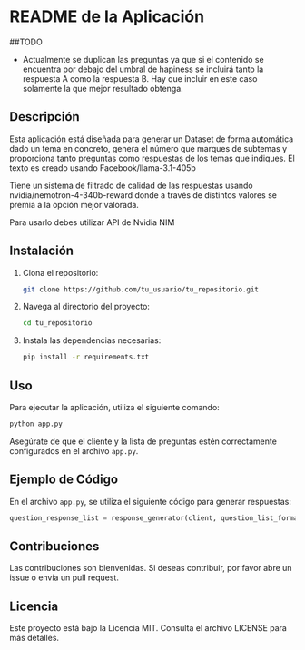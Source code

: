 # README de la Aplicación

##TODO
- Actualmente se duplican las preguntas ya que si el contenido se encuentra por debajo del umbral de hapiness se incluirá tanto la respuesta A como la respuesta B. Hay que incluir en este caso solamente la que mejor resultado obtenga.

## Descripción

Esta aplicación está diseñada para generar un Dataset de forma automática dado un tema en concreto, genera el número que marques de subtemas y proporciona tanto preguntas como respuestas de los temas que indiques. El texto es creado usando Facebook/llama-3.1-405b

Tiene un sistema de filtrado de calidad de las respuestas usando nvidia/nemotron-4-340b-reward donde a través de distintos valores se premia a la opción mejor valorada.

Para usarlo debes utilizar API de Nvidia NIM

## Instalación

1. Clona el repositorio:
   ```bash
   git clone https://github.com/tu_usuario/tu_repositorio.git
   ```
2. Navega al directorio del proyecto:
   ```bash
   cd tu_repositorio
   ```
3. Instala las dependencias necesarias:
   ```bash
   pip install -r requirements.txt
   ```

## Uso

Para ejecutar la aplicación, utiliza el siguiente comando:
```bash
python app.py
```

Asegúrate de que el cliente y la lista de preguntas estén correctamente configurados en el archivo `app.py`.

## Ejemplo de Código

En el archivo `app.py`, se utiliza el siguiente código para generar respuestas:

```python
question_response_list = response_generator(client, question_list_formatted)
```

## Contribuciones

Las contribuciones son bienvenidas. Si deseas contribuir, por favor abre un issue o envía un pull request.

## Licencia

Este proyecto está bajo la Licencia MIT. Consulta el archivo LICENSE para más detalles.
